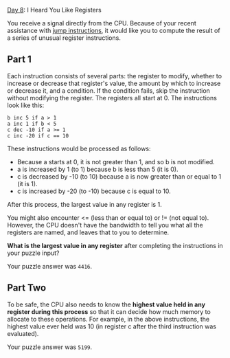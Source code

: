[Day 8]: I Heard You Like Registers

You receive a signal directly from the CPU. Because of your recent assistance
with [jump instructions], it would like you to compute the result of a series of
unusual register instructions.


## Part 1

Each instruction consists of several parts: the register to modify, whether to
increase or decrease that register's value, the amount by which to increase or
decrease it, and a condition. If the condition fails, skip the instruction
without modifying the register. The registers all start at 0. The instructions
look like this:

    b inc 5 if a > 1
    a inc 1 if b < 5
    c dec -10 if a >= 1
    c inc -20 if c == 10

These instructions would be processed as follows:

- Because a starts at 0, it is not greater than 1, and so b is not modified.
- a is increased by 1 (to 1) because b is less than 5 (it is 0).
- c is decreased by -10 (to 10) because a is now greater than or equal to 1 (it is 1).
- c is increased by -20 (to -10) because c is equal to 10.

After this process, the largest value in any register is 1.

You might also encounter <= (less than or equal to) or != (not equal to).
However, the CPU doesn't have the bandwidth to tell you what all the registers
are named, and leaves that to you to determine.

**What is the largest value in any register** after completing the instructions
in your puzzle input?

Your puzzle answer was `4416`.


## Part Two

To be safe, the CPU also needs to know the **highest value held in any register
during this process** so that it can decide how much memory to allocate to these
operations. For example, in the above instructions, the highest value ever held
was 10 (in register c after the third instruction was evaluated).

Your puzzle answer was `5199`.

  [Day 8]: http://adventofcode.com/2017/day/8
  [jump instructions]: http://adventofcode.com/2017/day/5
